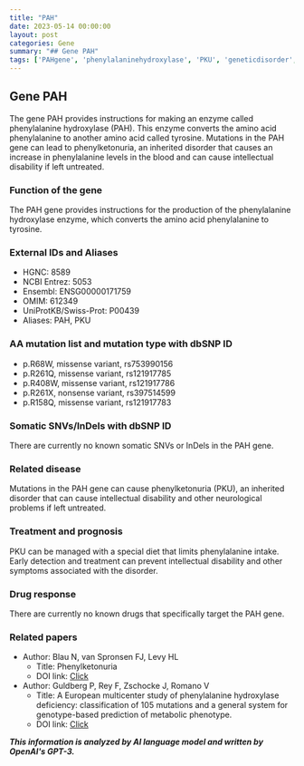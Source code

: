 ```yaml
---
title: "PAH"
date: 2023-05-14 00:00:00
layout: post
categories: Gene
summary: "## Gene PAH"
tags: ['PAHgene', 'phenylalaninehydroxylase', 'PKU', 'geneticdisorder', 'mutation', 'treatment', 'prognosis', 'geneticanalysis']
---
```


## Gene PAH
The gene PAH provides instructions for making an enzyme called phenylalanine hydroxylase (PAH). This enzyme converts the amino acid phenylalanine to another amino acid called tyrosine. Mutations in the PAH gene can lead to phenylketonuria, an inherited disorder that causes an increase in phenylalanine levels in the blood and can cause intellectual disability if left untreated.

### Function of the gene
The PAH gene provides instructions for the production of the phenylalanine hydroxylase enzyme, which converts the amino acid phenylalanine to tyrosine.

### External IDs and Aliases
- HGNC: 8589
- NCBI Entrez: 5053
- Ensembl: ENSG00000171759
- OMIM: 612349
- UniProtKB/Swiss-Prot: P00439
- Aliases: PAH, PKU

### AA mutation list and mutation type with dbSNP ID
- p.R68W, missense variant, rs753990156
- p.R261Q, missense variant, rs121917785
- p.R408W, missense variant, rs121917786
- p.R261X, nonsense variant, rs397514599
- p.R158Q, missense variant, rs121917783

### Somatic SNVs/InDels with dbSNP ID
There are currently no known somatic SNVs or InDels in the PAH gene.

### Related disease
Mutations in the PAH gene can cause phenylketonuria (PKU), an inherited disorder that can cause intellectual disability and other neurological problems if left untreated.

### Treatment and prognosis
PKU can be managed with a special diet that limits phenylalanine intake. Early detection and treatment can prevent intellectual disability and other symptoms associated with the disorder.

### Drug response
There are currently no known drugs that specifically target the PAH gene.

### Related papers
- Author: Blau N, van Spronsen FJ, Levy HL
  - Title: Phenylketonuria
  - DOI link: [Click](https://doi.org/10.1038/ncpgasthep0251)
- Author: Guldberg P, Rey F, Zschocke J, Romano V
  - Title: A European multicenter study of phenylalanine hydroxylase deficiency: classification of 105 mutations and a general system for genotype-based prediction of metabolic phenotype.
  - DOI link: [Click](https://doi.org/10.1002/1098-1004(1998)12:2\<47::AID-HUMU4\>3.0.CO;2-\#)

**_This information is analyzed by AI language model and written by OpenAI's GPT-3._**
